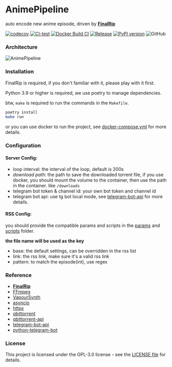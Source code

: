 # AnimePipeline

auto encode new anime episode, driven by [**FinalRip**](https://github.com/TensoRaws/FinalRip)

[![codecov](https://codecov.io/gh/TensoRaws/AnimePipeline/graph/badge.svg?token=CtgLouRy8u)](https://codecov.io/gh/TensoRaws/AnimePipeline)
[![CI-test](https://github.com/TensoRaws/AnimePipeline/actions/workflows/CI-test.yml/badge.svg)](https://github.com/TensoRaws/AnimePipeline/actions/workflows/CI-test.yml)
[![Docker Build CI](https://github.com/TensoRaws/AnimePipeline/actions/workflows/CI-docker.yml/badge.svg)](https://github.com/TensoRaws/AnimePipeline/actions/workflows/CI-docker.yml)
[![Release](https://github.com/TensoRaws/AnimePipeline/actions/workflows/Release.yml/badge.svg)](https://github.com/TensoRaws/AnimePipeline/actions/workflows/Release.yml)
[![PyPI version](https://badge.fury.io/py/animepipeline.svg)](https://badge.fury.io/py/animepipeline)
![GitHub](https://img.shields.io/github/license/TensoRaws/AnimePipeline)

### Architecture

![AnimePipeline](https://raw.githubusercontent.com/TensoRaws/.github/refs/heads/main/animepipeline.png)

### Installation

FinalRip is required, if you don't familiar with it, please play with it first.

Python 3.9 or higher is required, we use poetry to manage dependencies.

btw, `make` is required to run the commands in the `Makefile`.

```bash
poetry install
make run
```

or you can use docker to run the project, see [docker-compose.yml](./deploy/docker-compose.yml) for more details.

### Configuration

#### Server Config:

- loop interval: the interval of the loop, default is 200s
- _download path_: the path to save the downloaded torrent file, if you use docker, you should mount the volume to the container, then use the path in the container. like `/downloads`
- telegram bot token & channel id: your own bot token and channel id
- telegram bot api: use tg bot local mode, see [telegram-bot-api](https://core.telegram.org/api/obtaining_api_id) for more details.

#### RSS Config:

you should provide the compatible params and scripts in the [params](./conf/params) and [scripts](./conf/scripts) folder.

**the file name will be used as the key**

- base: the default settings, can be overridden in the rss list
- link: the rss link, make sure it's a valid rss link
- pattern: to match the episode(int), use regex

### Reference

- [**FinalRip**](https://github.com/TensoRaws/FinalRip)
- [FFmpeg](https://github.com/FFmpeg/FFmpeg)
- [VapourSynth](https://github.com/vapoursynth/vapoursynth)
- [asyncio](https://docs.python.org/3/library/asyncio.html)
- [httpx](https://github.com/encode/httpx)
- [qbittorrent](https://github.com/qbittorrent/qBittorrent)
- [qbittorrent-api](https://github.com/rmartin16/qbittorrent-api)
- [telegram-bot-api](https://github.com/tdlib/telegram-bot-api)
- [python-telegram-bot](https://github.com/python-telegram-bot/python-telegram-bot)

### License

This project is licensed under the GPL-3.0 license - see the [LICENSE file](https://github.com/TensoRaws/AnimePipeline/blob/main/LICENSE) for details.
